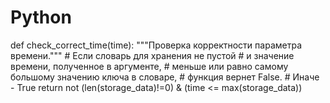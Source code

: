 # Python
def check_correct_time(time):
    """Проверка корректности параметра времени."""
    # Если словарь для хранения не пустой
    # и значение времени, полученное в аргументе,
    # меньше или равно самому большому значению ключа в словаре,
    # функция вернет False.
    # Иначе - True 
    return not (len(storage_data)!=0) & (time <= max(storage_data))

